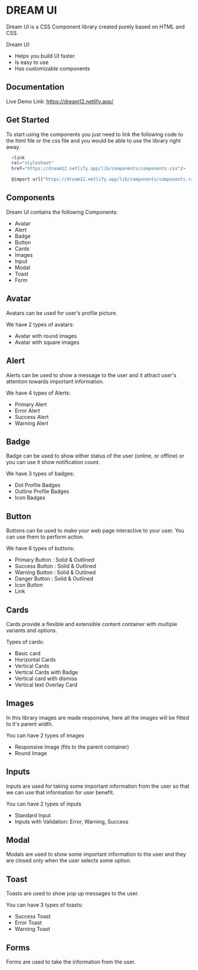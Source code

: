 
# DREAM UI

Dream UI is a CSS Component library created purely based on HTML and CSS. 

Dream UI:

- Helps you build UI faster
- Is easy to use
- Has customizable components

## Documentation

Live Demo Link: https://dream12.netlify.app/


## Get Started

To start using the components you just need to link the following code to the html file or the css file and you would be able to use the library right away.
```bash
  <link
  rel="stylesheet"
  href="https://dream12.netlify.app/lib/components/components.css"/>
```


```bash
  @import url("https://dream12.netlify.app/lib/components/components.css");
```


## Components

Dream UI contains the following Components:

- Avatar
- Alert
- Badge
- Button
- Cards
- Images
- Input
- Modal
- Toast
- Form

## Avatar

Avatars can be used for user's profile picture.

We have 2 types of avatars:
- Avatar with round images
- Avatar with square images

## Alert

Alerts can be used to show a message to the user and it attract user's attention towards important information.

We have 4 types of Alerts:
- Primary Alert
- Error Alert 
- Success Alert
- Warning Alert 

## Badge

Badge can be used to show either status of the user (online, or offline) or you can use it show notification count.

We have 3 types of badges:
- Dot Profile Badges
- Outline Profile Badges
- Icon Badges

## Button 

Buttons can be used to make your web page interactive to your user. You can use them to perform action.

We have 6 types of buttons:
- Primary Button : Solid & Outlined
- Success Button  : Solid & Outlined
- Warning Button : Solid & Outlined
- Danger Button : Solid & Outlined
- Icon Button
- Link

## Cards

Cards provide a flexible and extensible content container with multiple variants and options.

Types of cards: 
- Basic card
- Horizontal Cards
- Vertical Cards
- Vertical Cards with Badge
- Vertical card with dismiss
- Vertical text Overlay Card


## Images 

In this library images are made responsive, here all the images will be fitted to it's parent width.

You can have 2 types of images

- Responsive Image (fits to the parent container)
- Round Image

## Inputs

Inputs are used for taking some important information from the user so that we can use that information for user benefit.

You can have 2 types of inputs

- Standard Input
- Inputs with Validation: Error, Warning, Success

## Modal

Modals are used to show some important information to the user and they are closed only when the user selects some option.

## Toast

Toasts are used to show pop up messages to the user.

You can have 3 types of toasts:

- Success Toast
- Error Toast
- Warning Toast

## Forms

Forms are used to take the information from the user.